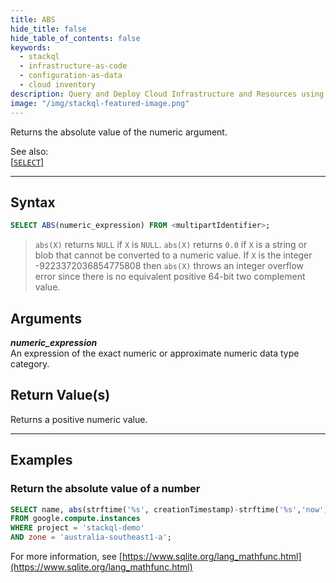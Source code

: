```yaml
---
title: ABS
hide_title: false
hide_table_of_contents: false
keywords:
  - stackql
  - infrastructure-as-code
  - configuration-as-data
  - cloud inventory
description: Query and Deploy Cloud Infrastructure and Resources using SQL
image: "/img/stackql-featured-image.png"
---
```

Returns the absolute value of the numeric argument.  

See also:  
[[` SELECT `]](/docs/language-spec/select) 

* * * 

## Syntax

```sql
SELECT ABS(numeric_expression) FROM <multipartIdentifier>;
```

> `abs(X)` returns `NULL` if `X` is `NULL`. `abs(X)` returns `0.0` if `X` is a string or blob that cannot be converted to a numeric value. If `X` is the integer -9223372036854775808 then `abs(X)` throws an integer overflow error since there is no equivalent positive 64-bit two complement value.

## Arguments

__*numeric_expression*__  
An expression of the exact numeric or approximate numeric data type category.

## Return Value(s)

Returns a positive numeric value.

* * *

## Examples

### Return the absolute value of a number

```sql
SELECT name, abs(strftime('%s', creationTimestamp)-strftime('%s','now')) as abs_value
FROM google.compute.instances 
WHERE project = 'stackql-demo' 
AND zone = 'australia-southeast1-a';
```

For more information, see [https://www.sqlite.org/lang_mathfunc.html](https://www.sqlite.org/lang_mathfunc.html)